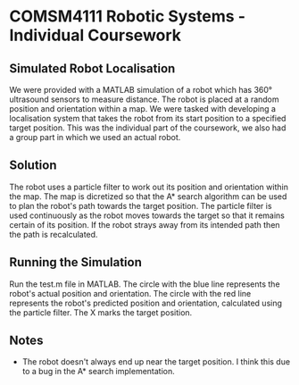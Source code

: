 # COMSM4111 Robotic Systems - Individual Coursework

## Simulated Robot Localisation
We were provided with a MATLAB simulation of a robot which has 360&deg; ultrasound sensors to measure distance. The robot is placed at a random position and orientation within a map. We were tasked with developing a localisation system that takes the robot from its start position to a specified target position. This was the individual part of the coursework, we also had a group part in which we used an actual robot.

## Solution
The robot uses a particle filter to work out its position and orientation within the map. The map is dicretized so that the A* search algorithm can be used to plan the robot's path towards the target position. The particle filter is used continuously as the robot moves towards the target so that it remains certain of its position. If the robot strays away from its intended path then the path is recalculated.

## Running the Simulation
Run the test.m file in MATLAB. The circle with the blue line represents the robot's actual position and orientation. The circle with the red line represents the robot's predicted position and orientation, calculated using the particle filter. The X marks the target position.

## Notes
- The robot doesn't always end up near the target position. I think this due to a bug in the A* search implementation.
